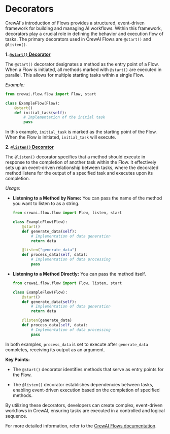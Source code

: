 # Decorators

CrewAI's introduction of Flows provides a structured, event-driven framework for building and managing AI workflows. Within this framework, decorators play a crucial role in defining the behavior and execution flow of tasks. The primary decorators used in CrewAI Flows are `@start()` and `@listen()`.

**1. [`@start()` Decorator](https://docs.crewai.com/concepts/flows#start)**

The `@start()` decorator designates a method as the entry point of a Flow. When a Flow is initiated, all methods marked with `@start()` are executed in parallel. This allows for multiple starting tasks within a single Flow.

*Example:*

```python
from crewai.flow.flow import Flow, start

class ExampleFlow(Flow):
    @start()
    def initial_task(self):
        # Implementation of the initial task
        pass
```

In this example, `initial_task` is marked as the starting point of the Flow. When the Flow is initiated, `initial_task` will execute.

**2. [`@listen()` Decorator](https://docs.crewai.com/concepts/flows#listen)**

The `@listen()` decorator specifies that a method should execute in response to the completion of another task within the Flow. It effectively sets up an event-driven relationship between tasks, where the decorated method listens for the output of a specified task and executes upon its completion.

*Usage:*

- **Listening to a Method by Name:** You can pass the name of the method you want to listen to as a string.

  ```python
  from crewai.flow.flow import Flow, listen, start

  class ExampleFlow(Flow):
      @start()
      def generate_data(self):
          # Implementation of data generation
          return data

      @listen("generate_data")
      def process_data(self, data):
          # Implementation of data processing
          pass
  ```

- **Listening to a Method Directly:** You can pass the method itself.

  ```python
  from crewai.flow.flow import Flow, listen, start

  class ExampleFlow(Flow):
      @start()
      def generate_data(self):
          # Implementation of data generation
          return data

      @listen(generate_data)
      def process_data(self, data):
          # Implementation of data processing
          pass
  ```

In both examples, `process_data` is set to execute after `generate_data` completes, receiving its output as an argument.

**Key Points:**

- The `@start()` decorator identifies methods that serve as entry points for the Flow.

- The `@listen()` decorator establishes dependencies between tasks, enabling event-driven execution based on the completion of specified methods.

By utilizing these decorators, developers can create complex, event-driven workflows in CrewAI, ensuring tasks are executed in a controlled and logical sequence.

For more detailed information, refer to the [CrewAI Flows documentation](https://docs.crewai.com/concepts/flows). 